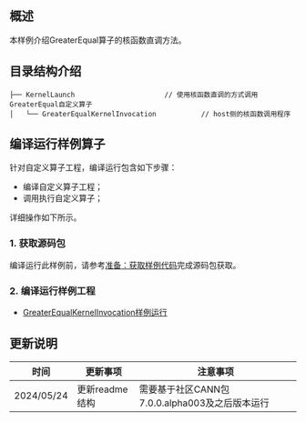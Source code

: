 ## 概述
本样例介绍GreaterEqual算子的核函数直调方法。
## 目录结构介绍
``` 
├── KernelLaunch                      // 使用核函数直调的方式调用GreaterEqual自定义算子
│   └── GreaterEqualKernelInvocation           // host侧的核函数调用程序
``` 
## 编译运行样例算子
针对自定义算子工程，编译运行包含如下步骤：
- 编译自定义算子工程；
- 调用执行自定义算子；

详细操作如下所示。
### 1.&nbsp;获取源码包
编译运行此样例前，请参考[准备：获取样例代码](../README.md#codeready)完成源码包获取。
### 2.&nbsp;编译运行样例工程
- [GreaterEqualKernelInvocation样例运行](./GreaterEqualKernelInvocation/README.md)
## 更新说明
  | 时间 | 更新事项 | 注意事项 |
|----|------|------|
| 2024/05/24 | 更新readme结构 |需要基于社区CANN包7.0.0.alpha003及之后版本运行 |